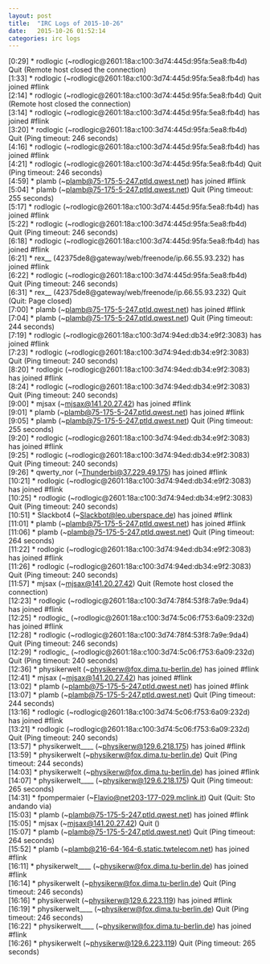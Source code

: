 ```yaml
---
layout: post
title:  "IRC Logs of 2015-10-26"
date:   2015-10-26 01:52:14
categories: irc logs
---
```

<span class="irc-date">[0:29]</span> <span class="irc-navy">* rodlogic (~rodlogic@2601:18a:c100:3d74:445d:95fa:5ea8:fb4d) Quit (Remote host closed the connection)</span><br />
<span class="irc-date">[1:33]</span> <span class="irc-green">* rodlogic (~rodlogic@2601:18a:c100:3d74:445d:95fa:5ea8:fb4d) has joined #flink</span><br />
<span class="irc-date">[2:14]</span> <span class="irc-navy">* rodlogic (~rodlogic@2601:18a:c100:3d74:445d:95fa:5ea8:fb4d) Quit (Remote host closed the connection)</span><br />
<span class="irc-date">[3:14]</span> <span class="irc-green">* rodlogic (~rodlogic@2601:18a:c100:3d74:445d:95fa:5ea8:fb4d) has joined #flink</span><br />
<span class="irc-date">[3:20]</span> <span class="irc-navy">* rodlogic (~rodlogic@2601:18a:c100:3d74:445d:95fa:5ea8:fb4d) Quit (Ping timeout: 246 seconds)</span><br />
<span class="irc-date">[4:16]</span> <span class="irc-green">* rodlogic (~rodlogic@2601:18a:c100:3d74:445d:95fa:5ea8:fb4d) has joined #flink</span><br />
<span class="irc-date">[4:21]</span> <span class="irc-navy">* rodlogic (~rodlogic@2601:18a:c100:3d74:445d:95fa:5ea8:fb4d) Quit (Ping timeout: 246 seconds)</span><br />
<span class="irc-date">[4:59]</span> <span class="irc-green">* plamb (~plamb@75-175-5-247.ptld.qwest.net) has joined #flink</span><br />
<span class="irc-date">[5:04]</span> <span class="irc-navy">* plamb (~plamb@75-175-5-247.ptld.qwest.net) Quit (Ping timeout: 255 seconds)</span><br />
<span class="irc-date">[5:17]</span> <span class="irc-green">* rodlogic (~rodlogic@2601:18a:c100:3d74:445d:95fa:5ea8:fb4d) has joined #flink</span><br />
<span class="irc-date">[5:22]</span> <span class="irc-navy">* rodlogic (~rodlogic@2601:18a:c100:3d74:445d:95fa:5ea8:fb4d) Quit (Ping timeout: 246 seconds)</span><br />
<span class="irc-date">[6:18]</span> <span class="irc-green">* rodlogic (~rodlogic@2601:18a:c100:3d74:445d:95fa:5ea8:fb4d) has joined #flink</span><br />
<span class="irc-date">[6:21]</span> <span class="irc-green">* rex__ (42375de8@gateway/web/freenode/ip.66.55.93.232) has joined #flink</span><br />
<span class="irc-date">[6:22]</span> <span class="irc-navy">* rodlogic (~rodlogic@2601:18a:c100:3d74:445d:95fa:5ea8:fb4d) Quit (Ping timeout: 246 seconds)</span><br />
<span class="irc-date">[6:31]</span> <span class="irc-navy">* rex__ (42375de8@gateway/web/freenode/ip.66.55.93.232) Quit (Quit: Page closed)</span><br />
<span class="irc-date">[7:00]</span> <span class="irc-green">* plamb (~plamb@75-175-5-247.ptld.qwest.net) has joined #flink</span><br />
<span class="irc-date">[7:04]</span> <span class="irc-navy">* plamb (~plamb@75-175-5-247.ptld.qwest.net) Quit (Ping timeout: 244 seconds)</span><br />
<span class="irc-date">[7:19]</span> <span class="irc-green">* rodlogic (~rodlogic@2601:18a:c100:3d74:94ed:db34:e9f2:3083) has joined #flink</span><br />
<span class="irc-date">[7:23]</span> <span class="irc-navy">* rodlogic (~rodlogic@2601:18a:c100:3d74:94ed:db34:e9f2:3083) Quit (Ping timeout: 240 seconds)</span><br />
<span class="irc-date">[8:20]</span> <span class="irc-green">* rodlogic (~rodlogic@2601:18a:c100:3d74:94ed:db34:e9f2:3083) has joined #flink</span><br />
<span class="irc-date">[8:24]</span> <span class="irc-navy">* rodlogic (~rodlogic@2601:18a:c100:3d74:94ed:db34:e9f2:3083) Quit (Ping timeout: 240 seconds)</span><br />
<span class="irc-date">[9:00]</span> <span class="irc-green">* mjsax (~mjsax@141.20.27.42) has joined #flink</span><br />
<span class="irc-date">[9:01]</span> <span class="irc-green">* plamb (~plamb@75-175-5-247.ptld.qwest.net) has joined #flink</span><br />
<span class="irc-date">[9:05]</span> <span class="irc-navy">* plamb (~plamb@75-175-5-247.ptld.qwest.net) Quit (Ping timeout: 255 seconds)</span><br />
<span class="irc-date">[9:20]</span> <span class="irc-green">* rodlogic (~rodlogic@2601:18a:c100:3d74:94ed:db34:e9f2:3083) has joined #flink</span><br />
<span class="irc-date">[9:25]</span> <span class="irc-navy">* rodlogic (~rodlogic@2601:18a:c100:3d74:94ed:db34:e9f2:3083) Quit (Ping timeout: 240 seconds)</span><br />
<span class="irc-date">[9:26]</span> <span class="irc-green">* qwerty_nor (~Thunderbi@37.229.49.175) has joined #flink</span><br />
<span class="irc-date">[10:21]</span> <span class="irc-green">* rodlogic (~rodlogic@2601:18a:c100:3d74:94ed:db34:e9f2:3083) has joined #flink</span><br />
<span class="irc-date">[10:25]</span> <span class="irc-navy">* rodlogic (~rodlogic@2601:18a:c100:3d74:94ed:db34:e9f2:3083) Quit (Ping timeout: 240 seconds)</span><br />
<span class="irc-date">[10:51]</span> <span class="irc-green">* Slackbot4 (~Slackbot@leo.uberspace.de) has joined #flink</span><br />
<span class="irc-date">[11:01]</span> <span class="irc-green">* plamb (~plamb@75-175-5-247.ptld.qwest.net) has joined #flink</span><br />
<span class="irc-date">[11:06]</span> <span class="irc-navy">* plamb (~plamb@75-175-5-247.ptld.qwest.net) Quit (Ping timeout: 264 seconds)</span><br />
<span class="irc-date">[11:22]</span> <span class="irc-green">* rodlogic (~rodlogic@2601:18a:c100:3d74:94ed:db34:e9f2:3083) has joined #flink</span><br />
<span class="irc-date">[11:26]</span> <span class="irc-navy">* rodlogic (~rodlogic@2601:18a:c100:3d74:94ed:db34:e9f2:3083) Quit (Ping timeout: 240 seconds)</span><br />
<span class="irc-date">[11:57]</span> <span class="irc-navy">* mjsax (~mjsax@141.20.27.42) Quit (Remote host closed the connection)</span><br />
<span class="irc-date">[12:23]</span> <span class="irc-green">* rodlogic (~rodlogic@2601:18a:c100:3d74:78f4:53f8:7a9e:9da4) has joined #flink</span><br />
<span class="irc-date">[12:25]</span> <span class="irc-green">* rodlogic_ (~rodlogic@2601:18a:c100:3d74:5c06:f753:6a09:232d) has joined #flink</span><br />
<span class="irc-date">[12:28]</span> <span class="irc-navy">* rodlogic (~rodlogic@2601:18a:c100:3d74:78f4:53f8:7a9e:9da4) Quit (Ping timeout: 246 seconds)</span><br />
<span class="irc-date">[12:29]</span> <span class="irc-navy">* rodlogic_ (~rodlogic@2601:18a:c100:3d74:5c06:f753:6a09:232d) Quit (Ping timeout: 240 seconds)</span><br />
<span class="irc-date">[12:36]</span> <span class="irc-green">* physikerwelt (~physikerw@fox.dima.tu-berlin.de) has joined #flink</span><br />
<span class="irc-date">[12:41]</span> <span class="irc-green">* mjsax (~mjsax@141.20.27.42) has joined #flink</span><br />
<span class="irc-date">[13:02]</span> <span class="irc-green">* plamb (~plamb@75-175-5-247.ptld.qwest.net) has joined #flink</span><br />
<span class="irc-date">[13:07]</span> <span class="irc-navy">* plamb (~plamb@75-175-5-247.ptld.qwest.net) Quit (Ping timeout: 244 seconds)</span><br />
<span class="irc-date">[13:16]</span> <span class="irc-green">* rodlogic (~rodlogic@2601:18a:c100:3d74:5c06:f753:6a09:232d) has joined #flink</span><br />
<span class="irc-date">[13:21]</span> <span class="irc-navy">* rodlogic (~rodlogic@2601:18a:c100:3d74:5c06:f753:6a09:232d) Quit (Ping timeout: 240 seconds)</span><br />
<span class="irc-date">[13:57]</span> <span class="irc-green">* physikerwelt____ (~physikerw@129.6.218.175) has joined #flink</span><br />
<span class="irc-date">[13:59]</span> <span class="irc-navy">* physikerwelt (~physikerw@fox.dima.tu-berlin.de) Quit (Ping timeout: 244 seconds)</span><br />
<span class="irc-date">[14:03]</span> <span class="irc-green">* physikerwelt (~physikerw@fox.dima.tu-berlin.de) has joined #flink</span><br />
<span class="irc-date">[14:07]</span> <span class="irc-navy">* physikerwelt____ (~physikerw@129.6.218.175) Quit (Ping timeout: 265 seconds)</span><br />
<span class="irc-date">[14:31]</span> <span class="irc-navy">* fpompermaier (~Flavio@net203-177-029.mclink.it) Quit (Quit: Sto andando via)</span><br />
<span class="irc-date">[15:03]</span> <span class="irc-green">* plamb (~plamb@75-175-5-247.ptld.qwest.net) has joined #flink</span><br />
<span class="irc-date">[15:05]</span> <span class="irc-navy">* mjsax (~mjsax@141.20.27.42) Quit ()</span><br />
<span class="irc-date">[15:07]</span> <span class="irc-navy">* plamb (~plamb@75-175-5-247.ptld.qwest.net) Quit (Ping timeout: 264 seconds)</span><br />
<span class="irc-date">[15:52]</span> <span class="irc-green">* plamb (~plamb@216-64-164-6.static.twtelecom.net) has joined #flink</span><br />
<span class="irc-date">[16:11]</span> <span class="irc-green">* physikerwelt____ (~physikerw@fox.dima.tu-berlin.de) has joined #flink</span><br />
<span class="irc-date">[16:14]</span> <span class="irc-navy">* physikerwelt (~physikerw@fox.dima.tu-berlin.de) Quit (Ping timeout: 246 seconds)</span><br />
<span class="irc-date">[16:16]</span> <span class="irc-green">* physikerwelt (~physikerw@129.6.223.119) has joined #flink</span><br />
<span class="irc-date">[16:19]</span> <span class="irc-navy">* physikerwelt____ (~physikerw@fox.dima.tu-berlin.de) Quit (Ping timeout: 246 seconds)</span><br />
<span class="irc-date">[16:22]</span> <span class="irc-green">* physikerwelt____ (~physikerw@fox.dima.tu-berlin.de) has joined #flink</span><br />
<span class="irc-date">[16:26]</span> <span class="irc-navy">* physikerwelt (~physikerw@129.6.223.119) Quit (Ping timeout: 265 seconds)</span><br />
